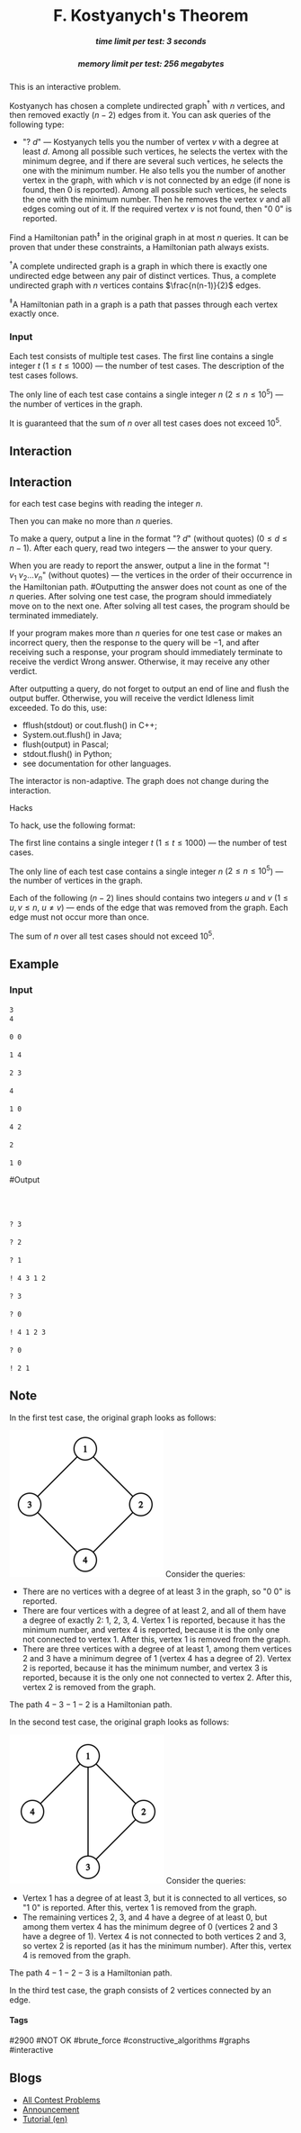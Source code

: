 <h1 style='text-align: center;'> F. Kostyanych's Theorem</h1>

<h5 style='text-align: center;'>time limit per test: 3 seconds</h5>
<h5 style='text-align: center;'>memory limit per test: 256 megabytes</h5>

This is an interactive problem.

Kostyanych has chosen a complete undirected graph$^{\dagger}$ with $n$ vertices, and then removed exactly $(n - 2)$ edges from it. You can ask queries of the following type:

* "? $d$" — Kostyanych tells you the number of vertex $v$ with a degree at least $d$. Among all possible such vertices, he selects the vertex with the minimum degree, and if there are several such vertices, he selects the one with the minimum number. He also tells you the number of another vertex in the graph, with which $v$ is not connected by an edge (if none is found, then $0$ is reported). Among all possible such vertices, he selects the one with the minimum number. Then he removes the vertex $v$ and all edges coming out of it. If the required vertex $v$ is not found, then "$0\ 0$" is reported.

Find a Hamiltonian path$^{\ddagger}$ in the original graph in at most $n$ queries. It can be proven that under these constraints, a Hamiltonian path always exists.

$^{\dagger}$A complete undirected graph is a graph in which there is exactly one undirected edge between any pair of distinct vertices. Thus, a complete undirected graph with $n$ vertices contains $\frac{n(n-1)}{2}$ edges.

$^{\ddagger}$A Hamiltonian path in a graph is a path that passes through each vertex exactly once.

### Input

Each test consists of multiple test cases. The first line contains a single integer $t$ ($1 \le t \le 1000$) — the number of test cases. The description of the test cases follows.

The only line of each test case contains a single integer $n$ ($2 \le n \le 10^5$) — the number of vertices in the graph.

It is guaranteed that the sum of $n$ over all test cases does not exceed $10^5$.

## Interaction

## Interaction

 for each test case begins with reading the integer $n$.

Then you can make no more than $n$ queries.

To make a query, output a line in the format "? $d$" (without quotes) ($0 \le d \le n - 1$). After each query, read two integers — the answer to your query.

When you are ready to report the answer, output a line in the format "! $v_1\ v_2 \ldots v_n$" (without quotes) — the vertices in the order of their occurrence in the Hamiltonian path. #Outputting the answer does not count as one of the $n$ queries. After solving one test case, the program should immediately move on to the next one. After solving all test cases, the program should be terminated immediately.

If your program makes more than $n$ queries for one test case or makes an incorrect query, then the response to the query will be $-1$, and after receiving such a response, your program should immediately terminate to receive the verdict Wrong answer. Otherwise, it may receive any other verdict.

After outputting a query, do not forget to output an end of line and flush the output buffer. Otherwise, you will receive the verdict Idleness limit exceeded. To do this, use:

* fflush(stdout) or cout.flush() in C++;
* System.out.flush() in Java;
* flush(output) in Pascal;
* stdout.flush() in Python;
* see documentation for other languages.

The interactor is non-adaptive. The graph does not change during the interaction.

Hacks

To hack, use the following format:

The first line contains a single integer $t$ ($1 \le t \le 1000$) — the number of test cases.

The only line of each test case contains a single integer $n$ ($2 \le n \le 10^5$) — the number of vertices in the graph.

Each of the following $(n - 2)$ lines should contains two integers $u$ and $v$ ($1 \le u, v \le n$, $u \ne v$) — ends of the edge that was removed from the graph. Each edge must not occur more than once.

The sum of $n$ over all test cases should not exceed $10^5$.

## Example

### Input


```text
3
4

0 0

1 4

2 3

4

1 0

4 2

2

1 0

```
#Output
```text



? 3

? 2

? 1

! 4 3 1 2

? 3

? 0

! 4 1 2 3

? 0

! 2 1
```
## Note

In the first test case, the original graph looks as follows:

 ![](images/61bc36d9be500a0f5675efd9bde636c42b829276.png) Consider the queries:

* There are no vertices with a degree of at least $3$ in the graph, so "$0\ 0$" is reported.
* There are four vertices with a degree of at least $2$, and all of them have a degree of exactly $2$: $1$, $2$, $3$, $4$. Vertex $1$ is reported, because it has the minimum number, and vertex $4$ is reported, because it is the only one not connected to vertex $1$. After this, vertex $1$ is removed from the graph.
* There are three vertices with a degree of at least $1$, among them vertices $2$ and $3$ have a minimum degree of $1$ (vertex $4$ has a degree of $2$). Vertex $2$ is reported, because it has the minimum number, and vertex $3$ is reported, because it is the only one not connected to vertex $2$. After this, vertex $2$ is removed from the graph.

The path $4 - 3 - 1 - 2$ is a Hamiltonian path.

In the second test case, the original graph looks as follows:

 ![](images/d35b5733c2e86a2a0f6c3cdd5d8667b2bf8c9780.png) Consider the queries:

* Vertex $1$ has a degree of at least $3$, but it is connected to all vertices, so "$1\ 0$" is reported. After this, vertex $1$ is removed from the graph.
* The remaining vertices $2$, $3$, and $4$ have a degree of at least $0$, but among them vertex $4$ has the minimum degree of $0$ (vertices $2$ and $3$ have a degree of $1$). Vertex $4$ is not connected to both vertices $2$ and $3$, so vertex $2$ is reported (as it has the minimum number). After this, vertex $4$ is removed from the graph.

The path $4 - 1 - 2 - 3$ is a Hamiltonian path.

In the third test case, the graph consists of $2$ vertices connected by an edge.



#### Tags 

#2900 #NOT OK #brute_force #constructive_algorithms #graphs #interactive 

## Blogs
- [All Contest Problems](../Codeforces_Round_951_(Div._2).md)
- [Announcement](../blogs/Announcement.md)
- [Tutorial (en)](../blogs/Tutorial_(en).md)
